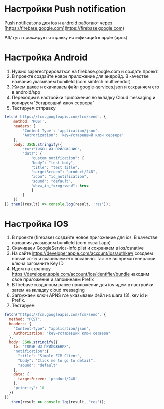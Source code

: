 # Настройки Push notification

Push notifications для ios и android работают через [https://firebase.google.com](https://firebase.google.com)

PS/ гугл проксирует отправку нотификаций в apple (apns)

# Настройка Android
1. Нужно зарегестрироваться на firebase.google.com и создать проект.
2. В проекте создайте новое приложение для андройд. В качестве названия указываем bundleId (com.simtech.multivendor)
3. Жмем далее и скачиваем файл google-services.json и сохраняем его в android/app
4. Переходим в настройки приложения во вкладку Cloud messaging и копируем "Устаревший ключ сервера"
5. Тестируем отправку
```js
fetch('https://fcm.googleapis.com/fcm/send', {
    method: 'POST',
    headers: {
        'Content-Type': 'application/json',
        'Authorization': 'key=Устаревший ключ сервера'
    },
    body: JSON.stringify({
        "to":"ТОКЕН ИЗ ПРИЛОЖЕНИЯ",
        "data": {
            "custom_notification": {
            "body": "test body",
            "title": "test title",
            "targetScreen": "product/248",
            "icon": "ic_notification",
            "sound": "default",
            "show_in_foreground": true
            }
        }
    })
}).then((result) => console.log(result, 'res'));
```

# Настройка IOS
1. В проекте (firebase) создайте новое приложение для ios. В качестве названия указываем bundleId (com.cscart.app)
2. Скачиваем GoogleService-Info.plist и сохраняем в ios/csnative
3. На сайте https://developer.apple.com/account/ios/authkey/ создаем новый ключ и скачиваем его локально. Так же во время генерации ключа запомните Key ID
4. Идем на страницу https://developer.apple.com/account/ios/identifier/bundle находим свое приложение и запоминаем Prefix
5. В firebase созданном ранее приложении для ios идем в настройки затем на вкладку cloud messaging
6. Загружаем ключ APNS где указываем файл из шага (3), key id и Prefix.
7. Тестируем

```js
fetch("https://fcm.googleapis.com/fcm/send", {
  method: "POST",
  headers: {
    "Content-Type": "application/json",
    Authorization: "key=Устаревший ключ сервера"
  },
  body: JSON.stringify({
    to: "ТОКЕН ИЗ ПРИЛОЖЕНИЯ",
    "notification":{
      "title": "Simple FCM Client",
      "body": "Click me to go to detail",
      "sound": "default"
    },
    data: {
      targetScreen: 'product/248'
    },
    "priority": 10
  })
})
  .then(result => console.log(result, "res"));
```